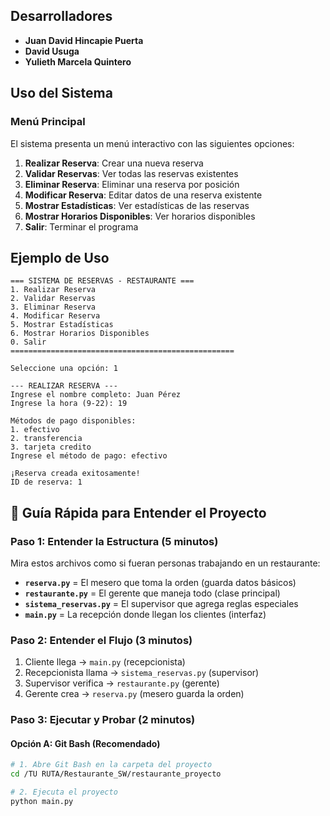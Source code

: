 ## Desarrolladores

- **Juan David Hincapie Puerta**
- **David Usuga** 
- **Yulieth Marcela Quintero**


## Uso del Sistema
### Menú Principal
El sistema presenta un menú interactivo con las siguientes opciones:

1. **Realizar Reserva**: Crear una nueva reserva
2. **Validar Reservas**: Ver todas las reservas existentes
3. **Eliminar Reserva**: Eliminar una reserva por posición
4. **Modificar Reserva**: Editar datos de una reserva existente
5. **Mostrar Estadísticas**: Ver estadísticas de las reservas
6. **Mostrar Horarios Disponibles**: Ver horarios disponibles
0. **Salir**: Terminar el programa

## Ejemplo de Uso

```
=== SISTEMA DE RESERVAS - RESTAURANTE ===
1. Realizar Reserva
2. Validar Reservas
3. Eliminar Reserva
4. Modificar Reserva
5. Mostrar Estadísticas
6. Mostrar Horarios Disponibles
0. Salir
==================================================

Seleccione una opción: 1

--- REALIZAR RESERVA ---
Ingrese el nombre completo: Juan Pérez
Ingrese la hora (9-22): 19

Métodos de pago disponibles:
1. efectivo
2. transferencia
3. tarjeta credito
Ingrese el método de pago: efectivo

¡Reserva creada exitosamente!
ID de reserva: 1
```


## 🚀 Guía Rápida para Entender el Proyecto

### **Paso 1: Entender la Estructura (5 minutos)**
Mira estos archivos como si fueran personas trabajando en un restaurante:

- **`reserva.py`** = El mesero que toma la orden (guarda datos básicos)
- **`restaurante.py`** = El gerente que maneja todo (clase principal)
- **`sistema_reservas.py`** = El supervisor que agrega reglas especiales
- **`main.py`** = La recepción donde llegan los clientes (interfaz)

### **Paso 2: Entender el Flujo (3 minutos)**
1. Cliente llega → `main.py` (recepcionista)
2. Recepcionista llama → `sistema_reservas.py` (supervisor)
3. Supervisor verifica → `restaurante.py` (gerente)
4. Gerente crea → `reserva.py` (mesero guarda la orden)

### **Paso 3: Ejecutar y Probar (2 minutos)**

#### **Opción A: Git Bash (Recomendado)**
```bash
# 1. Abre Git Bash en la carpeta del proyecto
cd /TU RUTA/Restaurante_SW/restaurante_proyecto

# 2. Ejecuta el proyecto
python main.py
